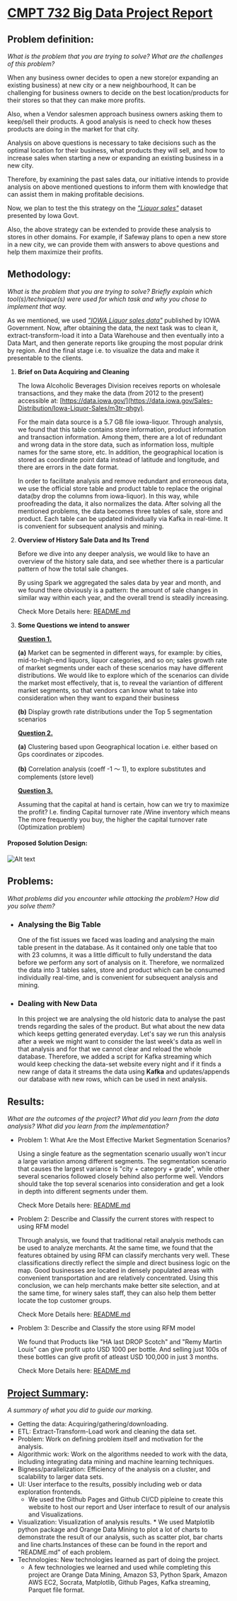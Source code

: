 # <u> CMPT 732 Big Data Project Report</u>

## Problem definition: 
*What is the problem that you are trying to solve? What are the challenges of this problem?*


When any business owner decides to open a new store(or expanding an existing business) at new city or a new neighbourhood, It can be challenging for business owners to decide on the best location/products for their stores so that they can make more profits.

Also, when a Vendor salesmen approach business owners  asking them to keep/sell their products. A good analysis is need to check how theses products are doing in the market for that city.

Analysis on above questions is necessary to take decisions such as the optimal location for their business,  what products they will sell, and how to increase sales when starting a new or
expanding an existing business in a new city.


Therefore, by examining the past sales data, our
initiative intends to provide analysis on above mentioned questions to inform them with knowledge that can assist them in making profitable decisions.

Now, we plan to test the this strategy on the *["Liquor sales"](https://data.iowa.gov/Sales-Distribution/Iowa-Liquor-Sales/m3tr-qhgy)* dataset presented by Iowa Govt. 

Also, the above strategy can be extended to provide these analysis to stores in other domains.
For example, if Safeway plans to open a new store in a new city, we can provide them with answers to above questions and help them maximize their profits.


## Methodology: 
*What is the problem that you are trying to solve? Briefly explain which tool(s)/technique(s) were used for which task and why you chose to implement that way.*

As we mentioned, we used *["IOWA Liquor sales data"](https://data.iowa.gov/Sales-Distribution/Iowa-Liquor-Sales/m3tr-qhgy)* published by IOWA Government.
Now, after obtaining the data, the next task was to clean it, extract-transform-load it into a Data Warehouse and then eventually into a Data Mart, and then generate reports like grouping the most popular drink by region. And the final stage i.e. to visualize the data and make it presentable to the clients.

 1. **Brief on Data Acquiring and Cleaning**

    The Iowa Alcoholic Beverages Division receives reports on wholesale transactions, and they make the data (from 2012 to the present) accessible at: [https://data.iowa.gov/](https://data.iowa.gov/Sales-Distribution/Iowa-Liquor-Sales/m3tr-qhgy).

    For the main data source is a 5.7 GB file iowa-liquor. Through analysis, we found that this table contains store information, product information and transaction information. Among them, there are a lot of redundant and wrong data in the store data, such as information loss, multiple names for the same store, etc. In addition, the geographical location is stored as coordinate point data instead of latitude and longitude, and there are errors in the date format. 

    In order to facilitate analysis and remove redundant and erroneous data, we use the official store table and product table to replace the original data(by drop the columns from iowa-liquor). In this way, while proofreading the data, it also normalizes the data. After solving all the mentioned problems, the data becomes three tables of sale, store and product. Each table can be updated individually via Kafka in real-time. It is convenient for subsequent analysis and mining.

2. **Overview of History Sale Data and Its Trend**

    Before we dive into any deeper analysis, we would like to have an overview of the history sale data, and see whether there is a particular pattern of how the total sale changes.

    By using Spark we aggregated the sales data by year and month, and we found there obviously is a pattern: the amount of sale changes in similar way within each year, and the overall trend is steadily increasing.

    Check More Details here: [README.md](https://pages.github.sfu.ca/sna101/3_datamen_CMPT_732_project/src/Overview_Sale_By_Month#overview-of-history-sale-data-and-its-trend)


3. **Some Questions we intend to answer**

    [**Question 1.**](https://pages.github.sfu.ca/sna101/3_datamen_CMPT_732_project/src/growth_rate#variance-of-growth-rate-under-different-market-segmentation)
    
    **(a)** Market can be segmented in different ways, for example: by cities, mid-to-high-end liquors, liquor categories, and so on; sales growth rate of market segments under each of these scenarios may have different distributions. We would like to explore which of the scenarios can divide the market most effectively, that is, to reveal the variantion of different market segments, so that vendors can know what to take into consideration when they want to expand their business

    **(b)** Display growth rate distributions under the Top 5 segmentation scenarios

    [**Question 2.**](https://pages.github.sfu.ca/sna101/3_datamen_CMPT_732_project/src/Q2_RFM_Cluster#describe-and-classify-the-store-using-rfm-model)

    **(a)** Clustering based upon Geographical location i.e. either based on Gps coordinates or zipcodes.

    **(b)** Correlation analysis (coeff -1 ～ 1), to explore substitutes and complements (store level)

    [**Question 3.**](https://pages.github.sfu.ca/sna101/3_datamen_CMPT_732_project/src/Q3_Optimization_problem#optimizing-profit)

     Assuming that the capital at hand is certain, how can we try to maximize the profit? I.e.  finding Capital turnover rate /Wine inventory which means The more frequently you buy, the higher the capital turnover rate (Optimization problem)


#### Proposed Solution Design:
![Alt text](./project_design.png)


## Problems: 
*What problems did you encounter while attacking the problem? How did you solve them?*

- ### Analysing the Big Table
    One of the fist issues we faced was loading and analysing the main table present in the database. As it contained only one table that too with 23 columns, it was a little difficult to fully understand the data before we perform any sort of analysis on it. Therefore, we normalized the data into 3 tables sales, store and product which can be consumed individually real-time, and is convenient for subsequent analysis and mining. 

- ### Dealing with New Data
   In this project we are analysing the old historic data to analyse the past trends regarding the sales of the product. But what about the new data which keeps getting generated everyday. Let's say we run this analysis after a week we might want to consider the last week's data as well in that analysis and for that we cannot clear and reload the whole database. Therefore, we added a script for Kafka streaming which would keep checking the data-set website every night and if it finds a new range of data it streams the data using **Kafka** and updates/appends our database with new rows, which can be used in next analysis.


## Results: 
*What are the outcomes of the project? What did you learn from the data analysis? What did you learn from the implementation?*

- Problem 1: What Are the Most Effective Market Segmentation Scenarios?

    Using a single feature as the segmentation scenario usually won't incur a large variation among different segments. The segmentation scenario that causes the largest variance is "city + category + grade", while other several scenarios followed closely behind also performe well. Vendors should take the top several scenarios into consideration and get a look in depth into different segments under them.

    Check More Details here: [README.md](https://pages.github.sfu.ca/sna101/3_datamen_CMPT_732_project/src/Q1_Growth_Rate#results)

- Problem 2: Describe and Classify the current stores with respect to  using RFM model

    Through analysis, we found that traditional retail analysis methods can be used to analyze merchants.
At the same time, we found that the features obtained by using RFM can classify merchants very well.
These classifications directly reflect the simple and direct business logic on the map. Good businesses are located in densely populated areas with convenient transportation and are relatively concentrated.
Using this conclusion, we can help merchants make better site selection, and at the same time, for winery sales staff, they can also help them better locate the top customer groups.

    Check More Details here: [README.md](https://pages.github.sfu.ca/sna101/3_datamen_CMPT_732_project/src/Q2_RFM_Cluster#result)


- Problem 3: Describe and Classify the store using RFM model

    We found that Products like "HA last DROP Scotch" and "Remy Martin Louis" can give profit upto USD 1000 per bottle.
And selling just 100s of these bottles can give profit of atleast USD 100,000 in just 3 months.

    Check More Details here: [README.md](https://pages.github.sfu.ca/sna101/3_datamen_CMPT_732_project/src/Q3_Optimization_problem#results)




## [Project Summary](https://coursys.sfu.ca/2022fa-cmpt-732-g1/pages/ProjectSummary): 
*A summary of what you did to guide our marking.*


- Getting the data: Acquiring/gathering/downloading.
- ETL: Extract-Transform-Load work and cleaning the data set.
- Problem: Work on defining problem itself and motivation for the analysis.
- Algorithmic work: Work on the algorithms needed to work with the data, including integrating data mining and machine learning techniques.
- Bigness/parallelization: Efficiency of the analysis on a cluster, and scalability to larger data sets.
-  UI: User interface to the results, possibly including web or data exploration frontends.
      * We used the Github Pages and Github CI/CD pipleine to create this website to host our report and User interface to result of our analysis and Visualizations.
- Visualization: Visualization of analysis results.
      * We used Matplotlib python package and Orange Data Mining to plot a lot of charts to demonstrate the result of our analysis, such as scatter plot, bar charts and line charts.Instances of these can be found in the report and "README.md" of each problem.
- Technologies: New technologies learned as part of doing the project. 
    * A few technologies we learned and used while completing this project are Orange Data Mining, Amazon S3, Python Spark, Amazon AWS EC2, Socrata, Matplotlib, Github Pages, Kafka streaming, Parquet file format.

